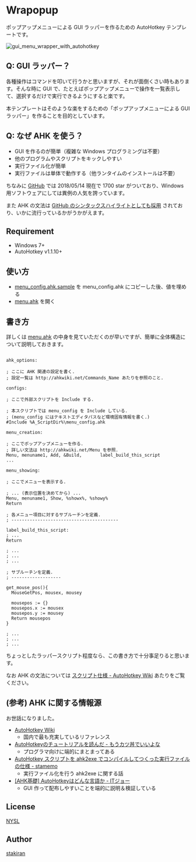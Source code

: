 # Wrapopup
ポップアップメニューによる GUI ラッパーを作るための AutoHotkey テンプレートです。

![gui_menu_wrapper_with_autohotkey](https://user-images.githubusercontent.com/23325839/39992829-fa7467ca-57ae-11e8-90ee-b27f082179c9.jpg)

## Q: GUI ラッパー？
各種操作はコマンドを叩いて行うかと思いますが、それが面倒くさい時もあります。そんな時に GUI で、たとえばポップアップメニューで操作を一覧表示して、選択するだけで実行できるようにすると楽です。

本テンプレートはそのような楽をするための「ポップアップメニューによる GUI ラッパー」を作ることを目的としています。

## Q: なぜ AHK を使う？
- GUI を作るのが簡単（複雑な Windows プログラミングは不要）
- 他のプログラムやスクリプトをキックしやすい
- 実行ファイル化が簡単
- 実行ファイルは単体で動作する（他ランタイムのインストールは不要）

ちなみに [GitHub](https://github.com/Lexikos/AutoHotkey_L) では 2018/05/14 現在で 1700 star がついており、Windows 用ソフトウェアにしては異例の人気を誇っています。

また AHK の文法は [GitHub のシンタックスハイライトとしても採用](https://github.com/github/linguist/blob/master/lib/linguist/languages.yml#L325) されており、いかに流行っているかがうかがえます。

## Requirement
- Windows 7+
- AutoHotkey v1.1.10+

## 使い方
- [menu_config.ahk.sample](menu_config.ahk.sample) を menu_config.ahk にコピーした後、値を埋める
- [menu.ahk](menu.ahk) を開く

## 書き方
詳しくは [menu.ahk](menu.ahk) の中身を見ていただくのが早いですが、簡単に全体構造について説明しておきます。

```ahk

ahk_options:

; ここに AHK 関連の設定を書く.
; 設定一覧は http://ahkwiki.net/Commands_Name あたりを参照のこと.

configs:

; ここで外部スクリプトを Include する.

; 本スクリプトでは menu_config を Include している.
; (menu_config にはテキストエディタパスなど環境固有情報を書く.)
#Include %A_ScriptDir%\menu_config.ahk

menu_creation:

; ここでポップアップメニューを作る.
; 詳しい文法は http://ahkwiki.net/Menu を参照.
Menu, menuname1, Add, &Build,       label_build_this_script
...

menu_showing:

; ここでメニューを表示する.

; ... (表示位置を決めてから) ...
Menu, menuname1, Show, %showx%, %showy%
Return

; 各メニュー項目に対するサブルーチンを定義.
; -----------------------------------------

label_build_this_script:
; ...
Return

; ...
; ...
; ...

; サブルーチンを定義.
; -------------------

get_mouse_pos(){
  MouseGetPos, mousex, mousey

  mousepos := {}
  mousepos.x := mousex
  mousepos.y := mousey
  Return mousepos
}

; ...
; ...
; ...
```

ちょっとしたラッパースクリプト程度なら、この書き方で十分事足りると思います。

なお AHK の文法については [スクリプト仕様 - AutoHotkey Wiki](http://ahkwiki.net/Scripts) あたりをご覧ください。

## (参考) AHK に関する情報源
お世話になりました。

- [AutoHotkey Wiki](http://ahkwiki.net/Top)
  - 国内で最も充実しているリファレンス
- [AutoHotkeyのチュートリアルを読んだ - もうカツ丼でいいよな](http://d.hatena.ne.jp/Rion778/20091208/1260241968)
  - プログラマ向けに端的にまとまってある
- [AutoHotkey スクリプトを ahk2exe でコンパイルしてつくった実行ファイルの仕様 - stamemo](http://stakiran.hatenablog.com/entry/2018/05/10/194620)
  - 実行ファイル化を行う ahk2exe に関する話
- [[AHK基礎] AutoHotkeyはどんな言語か - ITジョー](https://itjo.jp/autohotkey/what-is-autohotkey/)
  - GUI 作って配布しやすいことを端的に説明＆検証している

## License
[NYSL](http://www.kmonos.net/nysl/)

## Author
[stakiran](https://github.com/stakiran)
